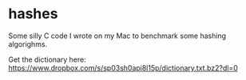 # hashes
Some silly C code I wrote on my Mac to benchmark some hashing algorighms.

Get the dictionary here:
https://www.dropbox.com/s/sp03sh0apj8l15p/dictionary.txt.bz2?dl=0
